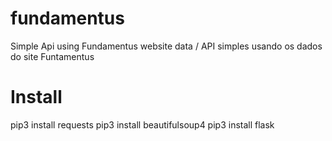 # fundamentus
Simple Api using Fundamentus website data / API simples usando os dados do site Funtamentus

# Install
pip3 install requests
pip3 install beautifulsoup4
pip3 install flask 
